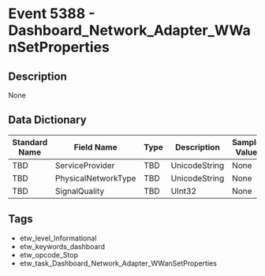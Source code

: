 # Event 5388 - Dashboard_Network_Adapter_WWanSetProperties

## Description
None

## Data Dictionary
|Standard Name|Field Name|Type|Description|Sample Value|
|---|---|---|---|---|
|TBD|ServiceProvider|TBD|UnicodeString|None|None|
|TBD|PhysicalNetworkType|TBD|UnicodeString|None|None|
|TBD|SignalQuality|TBD|UInt32|None|None|

## Tags
* etw_level_Informational
* etw_keywords_dashboard
* etw_opcode_Stop
* etw_task_Dashboard_Network_Adapter_WWanSetProperties